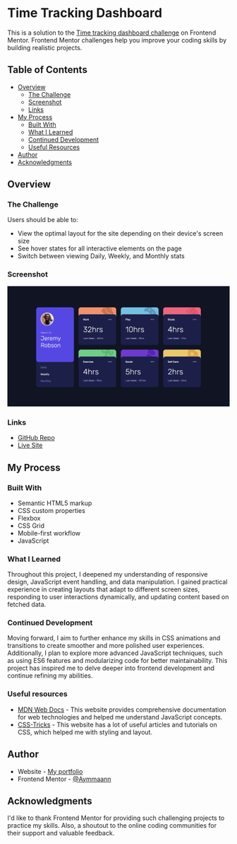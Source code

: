 # Time Tracking Dashboard

This is a solution to the [Time tracking dashboard challenge](https://www.frontendmentor.io/challenges/time-tracking-dashboard-UIQ7167Jw) on Frontend Mentor. Frontend Mentor challenges help you improve your coding skills by building realistic projects.

## Table of Contents

- [Overview](#overview)
  - [The Challenge](#the-challenge)
  - [Screenshot](#screenshot)
  - [Links](#links)
- [My Process](#my-process)
  - [Built With](#built-with)
  - [What I Learned](#what-i-learned)
  - [Continued Development](#continued-development)
  - [Useful Resources](#useful-resources)
- [Author](#author)
- [Acknowledgments](#acknowledgments)

## Overview

### The Challenge

Users should be able to:

- View the optimal layout for the site depending on their device's screen size
- See hover states for all interactive elements on the page
- Switch between viewing Daily, Weekly, and Monthly stats

### Screenshot

![Screenshot](./images/screenshot.jpg)

### Links

- [GitHub Repo](https://github.com/Aymmaann/Front-End-Development/tree/main/Time%20tracking%20dashboard)
- [Live Site]()

## My Process

### Built With

- Semantic HTML5 markup
- CSS custom properties
- Flexbox
- CSS Grid
- Mobile-first workflow
- JavaScript

### What I Learned

Throughout this project, I deepened my understanding of responsive design, JavaScript event handling, and data manipulation. I gained practical experience in creating layouts that adapt to different screen sizes, responding to user interactions dynamically, and updating content based on fetched data.

### Continued Development

Moving forward, I aim to further enhance my skills in CSS animations and transitions to create smoother and more polished user experiences. Additionally, I plan to explore more advanced JavaScript techniques, such as using ES6 features and modularizing code for better maintainability. This project has inspired me to delve deeper into frontend development and continue refining my abilities.


### Useful resources

- [MDN Web Docs](https://developer.mozilla.org/) - This website provides comprehensive documentation for web technologies and helped me understand JavaScript concepts.
- [CSS-Tricks](https://css-tricks.com/) - This website has a lot of useful articles and tutorials on CSS, which helped me with styling and layout.

## Author

- Website - [My portfolio](https://ayman03-portfolio.netlify.app/)
- Frontend Mentor - [@Aymmaann](https://www.frontendmentor.io/profile/Aymmaann)

## Acknowledgments

I'd like to thank Frontend Mentor for providing such challenging projects to practice my skills. Also, a shoutout to the online coding communities for their support and valuable feedback.

